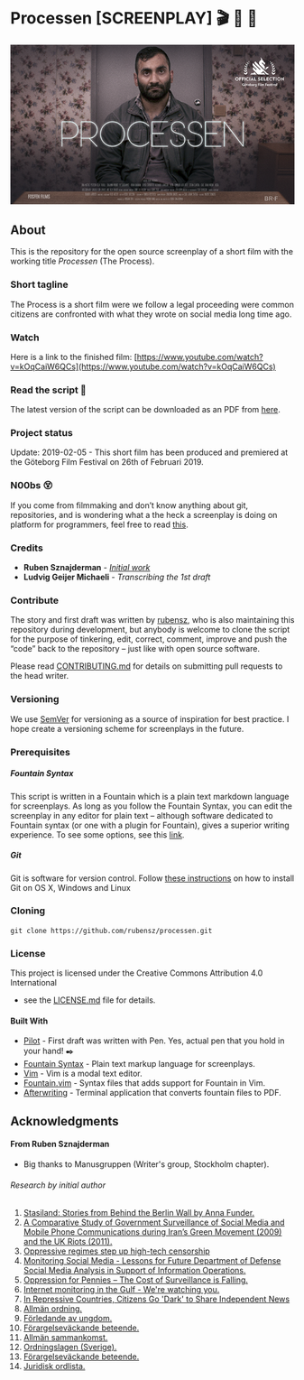 # Processen [SCREENPLAY] :clapper: :movie_camera: :page_with_curl:

![](processen_poster.png)

## About
This is the repository for the open source screenplay of a short film with the working title *Processen* (The Process).

### Short tagline

The Process is a short film were we follow a legal proceeding were common citizens are confronted with what they wrote on social media long time ago. 

### Watch
Here is a link to the finished film:
[https://www.youtube.com/watch?v=kOqCaiW6QCs](https://www.youtube.com/watch?v=kOqCaiW6QCs)

### Read the script :page_facing_up:

The latest version of the script can be downloaded as an PDF from [here](https://www.dropbox.com/sh/nm2q55o5mxwn9jf/AACaMxhRMDqwZuvTJfEpv1Y0a?dl=0).

### Project status
Update: 2019-02-05 - This short film has been produced and premiered at the Göteborg Film Festival on 26th of Februari 2019.

### N00bs :dizzy_face:

If you come from filmmaking and don’t know anything about git, repositories, and is wondering what a the heck a screenplay is doing on platform for programmers, feel free to read [this](https://medium.freecodecamp.org/what-is-git-and-how-to-use-it-c341b049ae61).

### Credits

* **Ruben Sznajderman** - [*Initial work*](https://www.dropbox.com/s/llgxtyayhm89ssx/processen_scan.pdf?dl=0) 
* **Ludvig Geijer Michaeli** - *Transcribing the 1st draft*
 
### Contribute

The story and first draft was written by [rubensz](https://github.com/rubensz), who is also maintaining this repository during development, but anybody is welcome to clone the script for the purpose of tinkering, edit, correct, comment, improve and push the “code” back to the repository – just like with open source software.

Please read [CONTRIBUTING.md](https://gist.github.com/PurpleBooth/b24679402957c63ec426) for details on submitting pull requests to the head writer.

### Versioning

We use [SemVer](http://semver.org/) for versioning as a source of inspiration for best practice. I hope create a versioning scheme for screenplays in the future.

### Prerequisites

##### Fountain Syntax

This script is written in a Fountain which is a plain text markdown language for screenplays. As long as you follow the Fountain Syntax, you can edit the screenplay in any editor for plain text – although software dedicated to Fountain syntax (or one with a plugin for Fountain), gives a superior writing experience. To see some options, see this [link](https://fountain.io/apps).

##### Git

Git is software for version control. Follow [these instructions](https://gist.github.com/derhuerst/1b15ff4652a867391f03) on how to install Git on OS X, Windows and Linux

### Cloning

```
git clone https://github.com/rubensz/processen.git
```

### License

This project is licensed under the Creative Commons Attribution 4.0 International
 - see the [LICENSE.md](LICENSE.md) file for details.


#### Built With
* [Pilot](https://www.jetpens.com/Pilot-Metropolitan-Fountain-Pens/ct/1706) - First draft was written with Pen. Yes, actual pen that you hold in your hand! :black_nib:
* [Fountain Syntax](https://fountain.io/syntax) - Plain text markup language for screenplays.
* [Vim](https://www.vim.org/download.php) - Vim is a modal text editor.
* [Fountain.vim](https://www.vim.org/scripts/script.php?script_id=3880) - Syntax files that adds support for Fountain in Vim.
* [Afterwriting](https://github.com/ifrost/afterwriting-labs/blob/master/docs/clients.md) - Terminal application that converts fountain files to PDF.

## Acknowledgments

#### From Ruben Sznajderman

* Big thanks to Manusgruppen (Writer's group, Stockholm chapter).


###### Research by initial author

1. [Stasiland: Stories from Behind the Berlin Wall by Anna Funder.](https://www.goodreads.com/book/show/226369.Stasiland)
2. [A Comparative Study of Government Surveillance of Social Media and Mobile Phone Communications during Iran’s Green Movement (2009) and the UK Riots (2011).](https://triple-c.at/index.php/tripleC/article/view/655)
3. [Oppressive regimes step up high-tech censorship](https://ijnet.org/en/story/oppressive-regimes-step-high-tech-censorship-world-press-freedom-day)
4. [Monitoring Social Media - Lessons for Future Department of Defense Social Media Analysis in Support of Information Operations.](https://www.rand.org/pubs/research_reports/RR1742.html)
5. [Oppression for Pennies – The Cost of Surveillance is Falling.](https://www.privateinternetaccess.com/blog/2018/07/oppression-for-pennies-the-cost-of-surveillance-is-falling/)
6. [Internet monitoring in the Gulf - We're watching you.](https://www.economist.com/pomegranate/2014/07/16/were-watching-you)
7. [In Repressive Countries, Citizens Go 'Dark' to Share Independent News](https://www.cima.ned.org/publication/repressive-countries-citizens-go-dark-share-independent-news/)
8. [Allmän ordning.](https://sv.wikipedia.org/wiki/Allm%C3%A4n_ordning)
9. [Förledande av ungdom.](https://sv.wikipedia.org/wiki/F%C3%B6rledande_av_ungdom)
10. [Förargelseväckande beteende.](https://sv.wikipedia.org/wiki/F%C3%B6rargelsev%C3%A4ckande_beteende)
11. [Allmän sammankomst.](https://sv.wikipedia.org/wiki/Allm%C3%A4n_sammankomst)
12. [Ordningslagen (Sverige).](https://sv.wikipedia.org/wiki/Ordningslagen_(Sverige))
13. [Förargelseväckande beteende.](https://sv.wikipedia.org/wiki/F%C3%B6rargelsev%C3%A4ckande_beteende)
14. [Juridisk ordlista.](http://www.domstol.se/Juridisk-ordlista/?pId=11699)
